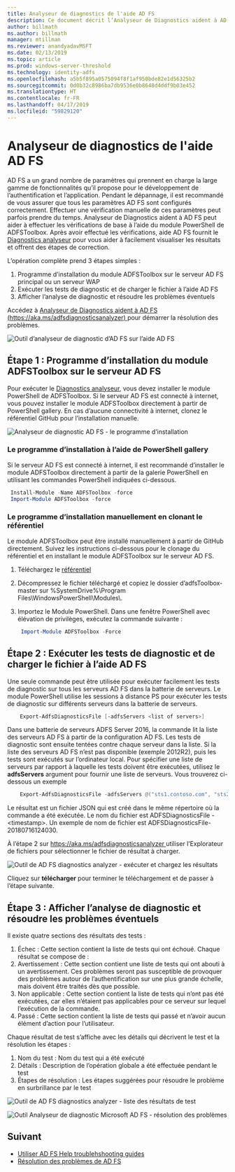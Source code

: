 ```yaml
---
title: Analyseur de diagnostics de l'aide AD FS
description: Ce document décrit l’Analyseur de Diagnostics aident à AD FS et comment elle peut effectuer le basic vérifie à l’aide du module PowerShell de diagnostic AD FS.
author: billmath
ms.author: billmath
manager: mtillman
ms.reviewer: anandyadavMSFT
ms.date: 02/13/2019
ms.topic: article
ms.prod: windows-server-threshold
ms.technology: identity-adfs
ms.openlocfilehash: a5b5f895a0575094f8f1af950bde82e1d56325b2
ms.sourcegitcommit: 0d0b32c8986ba7db9536e0b8648d4ddf9b03e452
ms.translationtype: HT
ms.contentlocale: fr-FR
ms.lasthandoff: 04/17/2019
ms.locfileid: "59829120"
---
```

# <a name="ad-fs-help-diagnostics-analyzer"></a>Analyseur de diagnostics de l'aide AD FS

AD FS a un grand nombre de paramètres qui prennent en charge la large gamme de fonctionnalités qu’il propose pour le développement de l’authentification et l’application. Pendant le dépannage, il est recommandé de vous assurer que tous les paramètres AD FS sont configurés correctement. Effectuer une vérification manuelle de ces paramètres peut parfois prendre du temps. Analyseur de Diagnostics aident à AD FS peut aider à effectuer les vérifications de base à l’aide du module PowerShell de ADFSToolbox. Après avoir effectué les vérifications, aide AD FS fournit le [Diagnostics analyseur](https://aka.ms/adfsdiagnosticsanalyzer) pour vous aider à facilement visualiser les résultats et offrent des étapes de correction.

L’opération complète prend 3 étapes simples :

1. Programme d’installation du module ADFSToolbox sur le serveur AD FS principal ou un serveur WAP
2. Exécuter les tests de diagnostic et de charger le fichier à l’aide AD FS
3. Afficher l’analyse de diagnostic et résoudre les problèmes éventuels

Accédez à [Analyseur de Diagnostics aident à AD FS (https://aka.ms/adfsdiagnosticsanalyzer) ](https://aka.ms/adfsdiagnosticsanalyzer) pour démarrer la résolution des problèmes.

![Outil d’analyseur de diagnostic d’AD FS sur l’aide AD FS](media/ad-fs-diagonostics-analyzer/home.png)

## <a name="step-1-setup-the-adfstoolbox-module-on-ad-fs-server"></a>Étape 1 : Programme d’installation du module ADFSToolbox sur le serveur AD FS

Pour exécuter le [Diagnostics analyseur](https://aka.ms/adfsdiagnosticsanalyzer), vous devez installer le module PowerShell de ADFSToolbox. Si le serveur AD FS est connecté à internet, vous pouvez installer le module ADFSToolbox directement à partir de PowerShell gallery. En cas d’aucune connectivité à internet, clonez le référentiel GitHub pour l’installation manuelle. 

![Analyseur de diagnostic AD FS - le programme d’installation](media/ad-fs-diagonostics-analyzer/step1.png)

### <a name="setup-using-powershell-gallery"></a>Le programme d’installation à l’aide de PowerShell gallery

Si le serveur AD FS est connecté à internet, il est recommandé d’installer le module ADFSToolbox directement à partir de la galerie PowerShell en utilisant les commandes PowerShell indiquées ci-dessous.
 
   ```powershell 
    Install-Module -Name ADFSToolbox -force
    Import-Module ADFSToolbox -force
   ```
### <a name="setup-manually-by-cloning-the-repository"></a>Le programme d’installation manuellement en clonant le référentiel

Le module ADFSToolbox peut être installé manuellement à partir de GitHub directement. Suivez les instructions ci-dessous pour le clonage du référentiel et en installant le module ADFSToolbox sur le serveur AD FS.

1. Téléchargez le [référentiel](https://github.com/Microsoft/adfsToolbox/archive/master.zip)
2. Décompressez le fichier téléchargé et copiez le dossier d’adfsToolbox-master sur %SystemDrive%\\Program Files\\WindowsPowerShell\\Modules\\.
3. Importez le Module PowerShell. Dans une fenêtre PowerShell avec élévation de privilèges, exécutez la commande suivante :
 
   ```powershell 
    Import-Module ADFSToolbox -Force
   ```

## <a name="step-2-execute-the-diagnostics-and-upload-the-file-to-ad-fs-help"></a>Étape 2 : Exécuter les tests de diagnostic et de charger le fichier à l’aide AD FS

Une seule commande peut être utilisée pour exécuter facilement les tests de diagnostic sur tous les serveurs AD FS dans la batterie de serveurs. Le module PowerShell utilise les sessions à distance PS pour exécuter les tests de diagnostic sur différents serveurs dans la batterie de serveurs.

```powershell
    Export-AdfsDiagnosticsFile [-adfsServers <list of servers>]
```

Dans une batterie de serveurs ADFS Server 2016, la commande lit la liste des serveurs AD FS à partir de la configuration AD FS. Les tests de diagnostic sont ensuite tentées contre chaque serveur dans la liste. Si la liste des serveurs AD FS n’est pas disponible (exemple 2012R2), puis les tests sont exécutés sur l’ordinateur local. Pour spécifier une liste de serveurs par rapport à laquelle les tests doivent être exécutées, utilisez le **adfsServers** argument pour fournir une liste de serveurs. Vous trouverez ci-dessous un exemple

```powershell
    Export-AdfsDiagnosticsFile -adfsServers @("sts1.contoso.com", "sts2.contoso.com", "sts3.contoso.com")
```

Le résultat est un fichier JSON qui est créé dans le même répertoire où la commande a été exécutée. Le nom du fichier est ADFSDiagnosticsFile -\<timestamp\>. Un exemple de nom de fichier est ADFSDiagnosticsFile-20180716124030.

À l’étape 2 sur [ https://aka.ms/adfsdiagnosticsanalyzer ](https://aka.ms/adfsdiagnosticsanalyzer) utiliser l’Explorateur de fichiers pour sélectionner le fichier de résultat à charger.

![Outil de AD FS diagnostics analyzer - exécuter et chargez les résultats](media/ad-fs-diagonostics-analyzer/step2.png)

Cliquez sur **télécharger** pour terminer le téléchargement et de passer à l’étape suivante.

## <a name="step-3-view-diagnostics-analysis-and-resolve-any-issues"></a>Étape 3 : Afficher l’analyse de diagnostic et résoudre les problèmes éventuels

Il existe quatre sections des résultats des tests :

1. Échec : Cette section contient la liste de tests qui ont échoué. Chaque résultat se compose de :
2. Avertissement : Cette section contient une liste de tests qui ont abouti à un avertissement. Ces problèmes seront pas susceptible de provoquer des problèmes autour de l’authentification sur une plus grande échelle, mais doivent être traités dès que possible.
3. Non applicable : Cette section contient la liste de tests qui n’ont pas été exécutées, car elles n’étaient pas applicables pour ce serveur sur lequel l’exécution de la commande.
4. Passé : Cette section contient la liste de tests qui passé et n’avoir aucun élément d’action pour l’utilisateur.

Chaque résultat de test s’affiche avec les détails qui décrivent le test et la résolution les étapes :

1. Nom du test : Nom du test qui a été exécuté
2. Détails : Description de l’opération globale a été effectuée pendant le test
3. Étapes de résolution : Les étapes suggérées pour résoudre le problème en surbrillance par le test

![Outil de AD FS diagnostics analyzer - liste des résultats de test](media/ad-fs-diagonostics-analyzer/step3a.png)

![Outil Analyseur de diagnostic Microsoft AD FS - résolution des problèmes](media/ad-fs-diagonostics-analyzer/step3b.png)

## <a name="next"></a>Suivant

- [Utiliser AD FS Help troublehshooting guides](https://aka.ms/adfshelp/troubleshooting )
- [Résolution des problèmes de AD FS](ad-fs-tshoot-overview.md)

 

